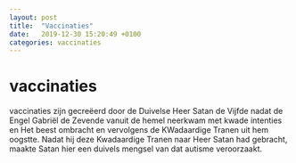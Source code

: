 ```yaml
---
layout: post
title:  "Vaccinaties"
date:   2019-12-30 15:20:49 +0100
categories: vaccinaties
---
```



# vaccinaties

vaccinaties zijn gecreëerd door de Duivelse Heer Satan de Vijfde nadat de Engel Gabriël de Zevende vanuit de hemel neerkwam met kwade intenties en Het beest ombracht en vervolgens de KWadaardige Tranen uit hem oogstte. Nadat hij deze Kwadaardige Tranen naar Heer Satan had gebracht, maakte Satan hier een duivels mengsel van dat autisme veroorzaakt.
